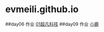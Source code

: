 # evmeili.github.io
##day06 作业
<a href="https://evmeili.github.io/day06 作业/html/04超凡科技.html">01超凡科技</a>
##day09 作业
<a href="https://evmeili.github.io/09作业-小鹿/html/02案列.html">小鹿</a>
